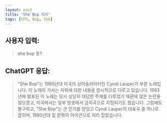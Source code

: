 ```yaml
---
layout: post
title: "She Bop 의미"
tags: [의미, Bop, She]
---
```


## 사용자 입력:
> she bop 뜻?

## ChatGPT 응답:
> "She Bop"는 1980년대 미국의 싱어송라이터인 Cyndi Lauper가 부른 노래입니다. 이 노래의 가사는 자위에 대한 내용을 암시적으로 다루고 있습니다. 1983년에 발표된 이 노래는 당시 상당히 대담한 주제를 다루었기 때문에 많은 논란을 일으켰고, 미국에서는 일부 방송에서 금지곡으로 지정되기도 했습니다. 그럼에도 불구하고, "She Bop"는 큰 인기를 얻었고 Cyndi Lauper의 대표곡 중 하나로 꼽히며, 1980년대 팝 문화의 아이콘으로 자리 잡았습니다.

